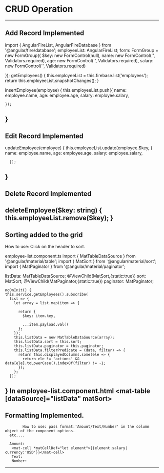 # CRUD Operation

---

## Add Record Implemented

import {  AngularFireList, AngularFireDatabase } from '@angular/fire/database';
 employeeList: AngularFireList<any>;
  form: FormGroup = new FormGroup({
    $key: new FormControl(null),
    name: new FormControl('', Validators.required),
    age: new FormControl('', Validators.required),
    salary: new FormControl('', Validators.required)
   
   
  });
   getEmployees() {
    this.employeeList = this.firebase.list('employees');
    return this.employeeList.snapshotChanges();
  }

 insertEmployee(employee) {
    this.employeeList.push({
      name: employee.name,
      age: employee.age,
      salary: employee.salary,
     
    });
  }
---
## Edit Record Implemented
updateEmployee(employee) {
    this.employeeList.update(employee.$key,
      {
        name: employee.name,
        age: employee.age,
        salary: employee.salary,
        
      });
  }
---
## Delete Record Implemented
 deleteEmployee($key: string) {
    this.employeeList.remove($key);
  }
---
## Sorting added to the grid

How to use: Click on the header to sort.

employee-list.component.ts
import { MatTableDataSource } from '@angular/material/table';
import { MatSort } from '@angular/material/sort';
import { MatPaginator } from '@angular/material/paginator';

listData: MatTableDataSource<any>;
 @ViewChild(MatSort,{static:true}) sort: MatSort;
  @ViewChild(MatPaginator,{static:true}) paginator: MatPaginator;

    ngOnInit() {
    this.service.getEmployees().subscribe(
      list => {
        let array = list.map(item => {
         
          return {
            $key: item.key,
            
            ...item.payload.val()
          };
        });
        this.listData = new MatTableDataSource(array);
        this.listData.sort = this.sort;
        this.listData.paginator = this.paginator;
        this.listData.filterPredicate = (data, filter) => {
          return this.displayedColumns.some(ele => {
            return ele != 'actions' && data[ele].toLowerCase().indexOf(filter) != -1;
          });
        };
      });
  }
 In employee-list.component.html
 <mat-table [dataSource]="listData"  matSort>
---

## Formatting Implemented.
            How to use: pass format:'Amount/Text/Number' in the column object of the component options.
      etc....

      Amount:
       <mat-cell *matCellDef="let element">{{element.salary| currency:'USD'}}</mat-cell>
       Text:
       Number:

---

